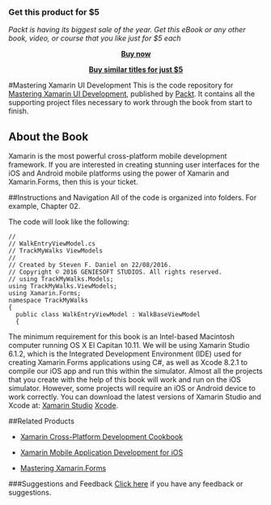 
### Get this product for $5

<i>Packt is having its biggest sale of the year. Get this eBook or any other book, video, or course that you like just for $5 each</i>


<b><p align='center'>[Buy now](https://packt.link/9781788995511)</p></b>


<b><p align='center'>[Buy similar titles for just $5](https://subscription.packtpub.com/search)</p></b>


#Mastering Xamarin UI Development
This is the code repository for [Mastering Xamarin UI Development](https://www.packtpub.com/application-development/mastering-xamarin-ui-development?utm_source=github&utm_medium=repository&utm_campaign=9781786462008), published by [Packt](https://www.packtpub.com/?utm_source=github). It contains all the supporting project files necessary to work through the book from start to finish.
## About the Book
Xamarin is the most powerful cross-platform mobile development framework. If you are interested in creating stunning user interfaces for the iOS and Android mobile platforms using the power of Xamarin and Xamarin.Forms, then this is your ticket.

##Instructions and Navigation
All of the code is organized into folders. For example, Chapter 02.



The code will look like the following:

```
//
// WalkEntryViewModel.cs
// TrackMyWalks ViewModels
//
// Created by Steven F. Daniel on 22/08/2016.
// Copyright © 2016 GENIESOFT STUDIOS. All rights reserved.
// using TrackMyWalks.Models;
using TrackMyWalks.ViewModels;
using Xamarin.Forms;
namespace TrackMyWalks
{
  public class WalkEntryViewModel : WalkBaseViewModel
  {
```


The minimum requirement for this book is an Intel-based Macintosh computer running OS
X El Capitan 10.11. We will be using Xamarin Studio 6.1.2, which is the Integrated
Development Environment (IDE) used for creating Xamarin.Forms applications using C#,
as well as Xcode 8.2.1 to compile our iOS app and run this within the simulator.
Almost all the projects that you create with the help of this book will work and run on the
iOS simulator. However, some projects will require an iOS or Android device to work
correctly. You can download the latest versions of Xamarin Studio and Xcode at:
[Xamarin Studio](http://xamarin.com/download)
[Xcode](https://itunes.apple.com/au/app/xcode/id497799835?mt=12).

##Related Products
* [Xamarin Cross-Platform Development Cookbook](https://www.packtpub.com/application-development/xamarin-cross-platform-development-cookbook?utm_source=github&utm_medium=repository&utm_campaign=9781785880537)

* [Xamarin Mobile Application Development for iOS](https://www.packtpub.com/application-development/xamarin-mobile-application-development-ios?utm_source=github&utm_medium=repository&utm_campaign=9781783559183)

* [Mastering Xamarin.Forms](https://www.packtpub.com/application-development/mastering-xamarinforms?utm_source=github&utm_campaign=9781785287190&utm_medium=repository)

###Suggestions and Feedback
[Click here](https://docs.google.com/forms/d/e/1FAIpQLSe5qwunkGf6PUvzPirPDtuy1Du5Rlzew23UBp2S-P3wB-GcwQ/viewform) if you have any feedback or suggestions.
